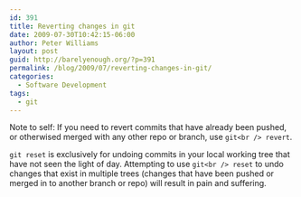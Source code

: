 ```yaml
---
id: 391
title: Reverting changes in git
date: 2009-07-30T10:42:15-06:00
author: Peter Williams
layout: post
guid: http://barelyenough.org/?p=391
permalink: /blog/2009/07/reverting-changes-in-git/
categories:
  - Software Development
tags:
  - git
---
```

Note to self: If you need to revert commits that have already been pushed, or otherwised merged with any other repo or branch, use `git<br />
revert`.

`git reset` is exclusively for undoing commits in your local working tree that have not seen the light of day. Attempting to use `git<br />
reset` to undo changes that exist in multiple trees (changes that have been pushed or merged in to another branch or repo) will result in pain and suffering.